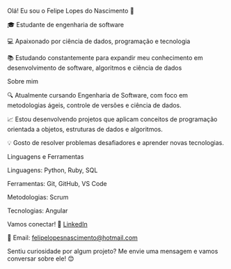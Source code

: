 
Olá! Eu sou o Felipe Lopes do Nascimento 👋

🎓 Estudante de engenharia de software

💻 Apaixonado por ciência de dados, programação e tecnologia

📚 Estudando constantemente para expandir meu conhecimento em desenvolvimento de software, algoritmos e ciência de dados

Sobre mim

🔍 Atualmente cursando Engenharia de Software, com foco em metodologias ágeis, controle de versões e ciência de dados.

📈 Estou desenvolvendo projetos que aplicam conceitos de programação orientada a objetos, estruturas de dados e algoritmos.

💡 Gosto de resolver problemas desafiadores e aprender novas tecnologias.

Linguagens e Ferramentas

Linguagens: Python, Ruby, SQL

Ferramentas: Git, GitHub, VS Code

Metodologias: Scrum

Tecnologias: Angular

Vamos conectar!
💼 [LinkedIn](https://www.linkedin.com/in/felipelopesnascimento/)

📧 Email: felipelopesnascimento@hotmail.com

Sentiu curiosidade por algum projeto? Me envie uma mensagem e vamos conversar sobre ele! 😊

